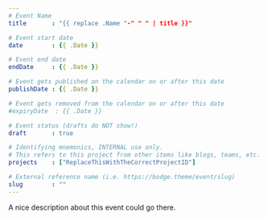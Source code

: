 ```yaml
---
# Event Name
title       : "{{ replace .Name "-" " " | title }}"

# Event start date
date        : {{ .Date }}

# Event end date
endDate     : {{ .Date }}

# Event gets published on the calendar on or after this date
publishDate : {{ .Date }}

# Event gets removed from the calendar on or after this date
#expiryDate  : {{ .Date }}

# Event status (drafts do NOT show!)
draft       : true

# Identifying mnemonics, INTERNAL use only.
# This refers to this project from other items like blogs, teams, etc.
projects    : ["ReplaceThisWithTheCorrectProjectID"]

# External reference name (i.e. https://bodge.theme/event/slug)
slug        : ""
---
```


A nice description about this event could go there.
